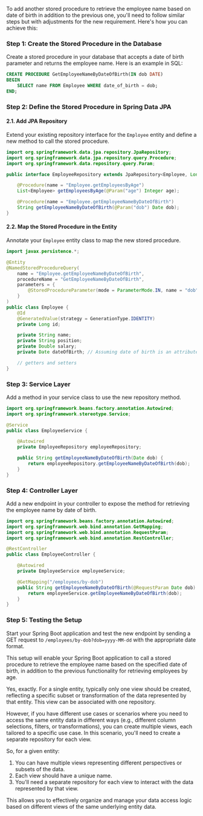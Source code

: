 To add another stored procedure to retrieve the employee name based on date of birth in addition to the previous one, you'll need to follow similar steps but with adjustments for the new requirement. Here's how you can achieve this:

### Step 1: Create the Stored Procedure in the Database

Create a stored procedure in your database that accepts a date of birth parameter and returns the employee name. Here is an example in SQL:

```sql
CREATE PROCEDURE GetEmployeeNameByDateOfBirth(IN dob DATE)
BEGIN
    SELECT name FROM Employee WHERE date_of_birth = dob;
END;
```

### Step 2: Define the Stored Procedure in Spring Data JPA

#### 2.1. Add JPA Repository

Extend your existing repository interface for the `Employee` entity and define a new method to call the stored procedure.

```java
import org.springframework.data.jpa.repository.JpaRepository;
import org.springframework.data.jpa.repository.query.Procedure;
import org.springframework.data.repository.query.Param;

public interface EmployeeRepository extends JpaRepository<Employee, Long> {

    @Procedure(name = "Employee.getEmployeesByAge")
    List<Employee> getEmployeesByAge(@Param("age") Integer age);

    @Procedure(name = "Employee.getEmployeeNameByDateOfBirth")
    String getEmployeeNameByDateOfBirth(@Param("dob") Date dob);
}
```

#### 2.2. Map the Stored Procedure in the Entity

Annotate your `Employee` entity class to map the new stored procedure.

```java
import javax.persistence.*;

@Entity
@NamedStoredProcedureQuery(
    name = "Employee.getEmployeeNameByDateOfBirth",
    procedureName = "GetEmployeeNameByDateOfBirth",
    parameters = {
        @StoredProcedureParameter(mode = ParameterMode.IN, name = "dob", type = Date.class)
    }
)
public class Employee {
    @Id
    @GeneratedValue(strategy = GenerationType.IDENTITY)
    private Long id;

    private String name;
    private String position;
    private Double salary;
    private Date dateOfBirth; // Assuming date of birth is an attribute of Employee

    // getters and setters
}
```

### Step 3: Service Layer

Add a method in your service class to use the new repository method.

```java
import org.springframework.beans.factory.annotation.Autowired;
import org.springframework.stereotype.Service;

@Service
public class EmployeeService {

    @Autowired
    private EmployeeRepository employeeRepository;

    public String getEmployeeNameByDateOfBirth(Date dob) {
        return employeeRepository.getEmployeeNameByDateOfBirth(dob);
    }
}
```

### Step 4: Controller Layer

Add a new endpoint in your controller to expose the method for retrieving the employee name by date of birth.

```java
import org.springframework.beans.factory.annotation.Autowired;
import org.springframework.web.bind.annotation.GetMapping;
import org.springframework.web.bind.annotation.RequestParam;
import org.springframework.web.bind.annotation.RestController;

@RestController
public class EmployeeController {

    @Autowired
    private EmployeeService employeeService;

    @GetMapping("/employees/by-dob")
    public String getEmployeeNameByDateOfBirth(@RequestParam Date dob) {
        return employeeService.getEmployeeNameByDateOfBirth(dob);
    }
}
```

### Step 5: Testing the Setup

Start your Spring Boot application and test the new endpoint by sending a GET request to `/employees/by-dob?dob=yyyy-MM-dd` with the appropriate date format.

This setup will enable your Spring Boot application to call a stored procedure to retrieve the employee name based on the specified date of birth, in addition to the previous functionality for retrieving employees by age.




Yes, exactly. For a single entity, typically only one view should be created, reflecting a specific subset or transformation of the data represented by that entity. This view can be associated with one repository.

However, if you have different use cases or scenarios where you need to access the same entity data in different ways (e.g., different column selections, filters, or transformations), you can create multiple views, each tailored to a specific use case. In this scenario, you'll need to create a separate repository for each view.

So, for a given entity:

1. You can have multiple views representing different perspectives or subsets of the data.
2. Each view should have a unique name.
3. You'll need a separate repository for each view to interact with the data represented by that view.

This allows you to effectively organize and manage your data access logic based on different views of the same underlying entity data.